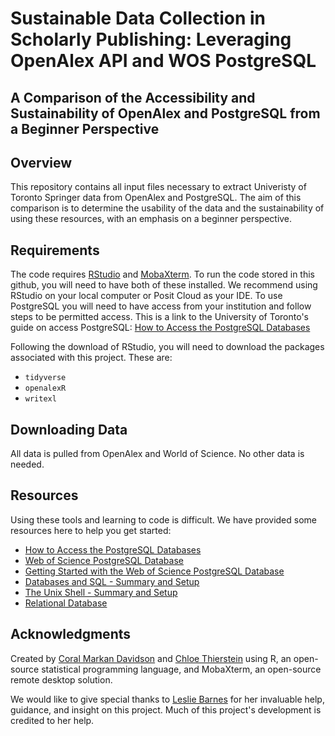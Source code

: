 # Sustainable Data Collection in Scholarly Publishing: Leveraging OpenAlex API and WOS PostgreSQL 

## A Comparison of the Accessibility and Sustainability of OpenAlex and PostgreSQL from a Beginner Perspective

## Overview
This repository contains all input files necessary to extract Univeristy of Toronto Springer data from OpenAlex and PostgreSQL. The aim of this comparison is to determine the usability of the data and the sustainability of using these resources, with an emphasis on a beginner perspective.

## Requirements
The code requires [RStudio](https://posit.co/download/rstudio-desktop/) and [MobaXterm](https://mobaxterm.mobatek.net/). To run the code stored in this github, you will need to have both of these installed. We recommend using RStudio on your local computer or Posit Cloud as your IDE. To use PostgreSQL you will need to have access from your institution and follow steps to be permitted access. This is a link to the University of Toronto's guide on access PostgreSQL: [How to Access the PostgreSQL Databases](https://mdl.library.utoronto.ca/technology/tutorials/how-access-postgresql-databases)

Following the download of RStudio, you will need to download the packages associated with this project. These are:
-   `tidyverse`
-   `openalexR`
-   `writexl`

## Downloading Data
All data is pulled from OpenAlex and World of Science. No other data is needed.

## Resources
Using these tools and learning to code is difficult. We have provided some resources here to help you get started:
 - [How to Access the PostgreSQL Databases](https://mdl.library.utoronto.ca/technology/tutorials/how-access-postgresql-databases)
 - [Web of Science PostgreSQL Database](https://mdl.library.utoronto.ca/technology/text-data-mining-software/web-science-postgresql-database)
 - [Getting Started with the Web of Science PostgreSQL Database](https://mdl.library.utoronto.ca/technology/tutorials/getting-started-web-science-postgresql-database#highperf)
 - [Databases and SQL - Summary and Setup](https://swcarpentry.github.io/sql-novice-survey/)
 - [The Unix Shell - Summary and Setup](https://swcarpentry.github.io/shell-novice/)
 - [Relational Database](https://www.freecodecamp.org/learn/relational-database/)

## Acknowledgments
Created by [Coral Markan Davidson](https://github.com/camardavids) and [Chloe Thierstein](https://github.com/cthierst) using R, an open-source statistical programming language, and MobaXterm, an open-source remote desktop solution.

We would like to give special thanks to [Leslie Barnes](https://onesearch.library.utoronto.ca/library-staff/leslie-barnes) for her invaluable help, guidance, and insight on this project. Much of this project's development is credited to her help. 
